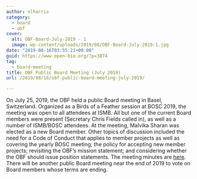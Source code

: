 ```yaml
---
author: nlharris
category:
  - board
  - obf
cover:
  alt: OBF-Board-July-2019 - 1
  image: wp-content/uploads/2019/08/OBF-Board-July-2019-1.jpg
date: "2019-08-16T03:55:21+00:00"
guid: https://www.open-bio.org/?p=3874
tag:
  - board-meeting
title: OBF Public Board Meeting (July 2019)
url: /2019/08/16/obf-public-board-meeting-july-2019/

---
```

On July 25, 2019, the OBF held a public Board meeting in Basel, Switzerland. Organized as a Birds of a Feather session at BOSC 2019, the meeting was open to all attendees at ISMB. All but one of the current Board members were present (Secretary Chris Fields called in), as well as a number of ISMB/BOSC attendees. At the meeting, Malvika Sharan was elected as a new Board member. Other topics of discussion included the need for a Code of Conduct that applies to member projects as well as covering the yearly BOSC meeting; the policy for accepting new member projects; revisiting the OBF’s mission statement; and considering whether the OBF should issue position statements. The meeting minutes are [here](https://github.com/OBF/obf-docs/blob/master/minutes/2019-July.md). There will be another public Board meeting near the end of 2019 to vote on Board members whose terms are ending.
